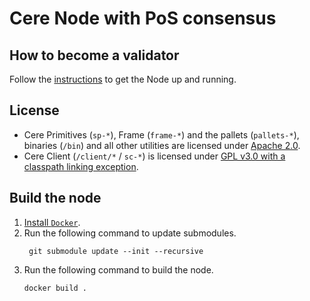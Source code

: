 # Cere Node with PoS consensus

## How to become a validator

Follow the [instructions](https://github.com/Cerebellum-Network/validator-instructions#how-to-become-a-validator) to get the Node up and running.

## License

* Cere Primitives (`sp-*`), Frame (`frame-*`) and the pallets (`pallets-*`), binaries (`/bin`) and all other utilities are licensed under [Apache 2.0](LICENSE-APACHE2).
* Cere Client (`/client/*` / `sc-*`) is licensed under [GPL v3.0 with a classpath linking exception](LICENSE-GPL3).

## Build the node
1. [Install `Docker`](https://docs.docker.com/get-docker/).
1. Run the following command to update submodules.
   ```
	git submodule update --init --recursive
	```
1. Run the following command to build the node.
   ```
   docker build .
   ```

